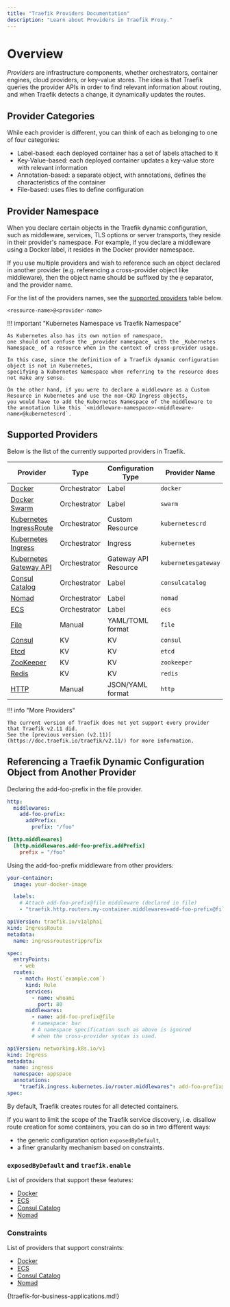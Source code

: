```yaml
---
title: "Traefik Providers Documentation"
description: "Learn about Providers in Traefik Proxy."
---
```


# Overview

_Providers_ are infrastructure components, whether orchestrators, container engines, cloud providers, or key-value stores.
The idea is that Traefik queries the provider APIs in order to find relevant information about routing,
and when Traefik detects a change, it dynamically updates the routes.

## Provider Categories

While each provider is different, you can think of each as belonging to one of four categories:

- Label-based: each deployed container has a set of labels attached to it
- Key-Value-based: each deployed container updates a key-value store with relevant information
- Annotation-based: a separate object, with annotations, defines the characteristics of the container
- File-based: uses files to define configuration

## Provider Namespace

When you declare certain objects in the Traefik dynamic configuration,
such as middleware, services, TLS options or server transports, they reside in their provider's namespace.
For example, if you declare a middleware using a Docker label, it resides in the Docker provider namespace.

If you use multiple providers and wish to reference such an object declared in another provider
(e.g. referencing a cross-provider object like middleware), then the object name should be suffixed by the `@`
separator, and the provider name.

For the list of the providers names, see the [supported providers](#supported-providers) table below.

```text
<resource-name>@<provider-name>
```

!!! important "Kubernetes Namespace vs Traefik Namespace"

    As Kubernetes also has its own notion of namespace,
    one should not confuse the _provider namespace_ with the _Kubernetes Namespace_ of a resource when in the context of cross-provider usage.

    In this case, since the definition of a Traefik dynamic configuration object is not in Kubernetes,
    specifying a Kubernetes Namespace when referring to the resource does not make any sense.

    On the other hand, if you were to declare a middleware as a Custom Resource in Kubernetes and use the non-CRD Ingress objects,
    you would have to add the Kubernetes Namespace of the middleware to the annotation like this `<middleware-namespace>-<middleware-name>@kubernetescrd`.

## Supported Providers

Below is the list of the currently supported providers in Traefik.

| Provider                                          | Type         | Configuration Type   | Provider Name       |
|--------------------------------------------------------------|--------------|----------------------|---------------------|
| <a id="opt-Docker" href="#opt-Docker" title="#opt-Docker">[Docker](./docker.md)</a> | Orchestrator | Label                | `docker`            |
| <a id="opt-Docker-Swarm" href="#opt-Docker-Swarm" title="#opt-Docker-Swarm">[Docker Swarm](./swarm.md)</a> | Orchestrator | Label                | `swarm`             |
| <a id="opt-Kubernetes-IngressRoute" href="#opt-Kubernetes-IngressRoute" title="#opt-Kubernetes-IngressRoute">[Kubernetes IngressRoute](./kubernetes/kubernetes-crd.md)</a> | Orchestrator | Custom Resource      | `kubernetescrd`     |
| <a id="opt-Kubernetes-Ingress" href="#opt-Kubernetes-Ingress" title="#opt-Kubernetes-Ingress">[Kubernetes Ingress](./kubernetes/kubernetes-ingress.md)</a> | Orchestrator | Ingress              | `kubernetes`        |
| <a id="opt-Kubernetes-Gateway-API" href="#opt-Kubernetes-Gateway-API" title="#opt-Kubernetes-Gateway-API">[Kubernetes Gateway API](./kubernetes/kubernetes-gateway.md)</a> | Orchestrator | Gateway API Resource | `kubernetesgateway` |
| <a id="opt-Consul-Catalog" href="#opt-Consul-Catalog" title="#opt-Consul-Catalog">[Consul Catalog](./hashicorp/consul-catalog.md)</a> | Orchestrator | Label                | `consulcatalog`     |
| <a id="opt-Nomad" href="#opt-Nomad" title="#opt-Nomad">[Nomad](./hashicorp/nomad.md)</a> | Orchestrator | Label                | `nomad`             |
| <a id="opt-ECS" href="#opt-ECS" title="#opt-ECS">[ECS](./others/ecs.md)</a> | Orchestrator | Label                | `ecs`               |
| <a id="opt-File" href="#opt-File" title="#opt-File">[File](./others/file.md)</a> | Manual       | YAML/TOML format     | `file`              |
| <a id="opt-Consul" href="#opt-Consul" title="#opt-Consul">[Consul](./hashicorp/consul.md)</a> | KV           | KV                   | `consul`            |
| <a id="opt-Etcd" href="#opt-Etcd" title="#opt-Etcd">[Etcd](./kv/etcd.md)</a> | KV           | KV                   | `etcd`              |
| <a id="opt-ZooKeeper" href="#opt-ZooKeeper" title="#opt-ZooKeeper">[ZooKeeper](./kv/zk.md)</a> | KV           | KV                   | `zookeeper`         |
| <a id="opt-Redis" href="#opt-Redis" title="#opt-Redis">[Redis](./kv/redis.md)</a> | KV           | KV                   | `redis`             |
| <a id="opt-HTTP" href="#opt-HTTP" title="#opt-HTTP">[HTTP](./others/http.md)</a> | Manual       | JSON/YAML format          | `http`              |

!!! info "More Providers"

    The current version of Traefik does not yet support every provider that Traefik v2.11 did.
    See the [previous version (v2.11)](https://doc.traefik.io/traefik/v2.11/) for more information.

## Referencing a Traefik Dynamic Configuration Object from Another Provider

Declaring the add-foo-prefix in the file provider.

```yaml tab="File (YAML)"
http:
  middlewares:
    add-foo-prefix:
      addPrefix:
        prefix: "/foo"
```

```toml tab="File (TOML)"
[http.middlewares]
  [http.middlewares.add-foo-prefix.addPrefix]
    prefix = "/foo"
```

Using the add-foo-prefix middleware from other providers:

```yaml tab="Docker & Swarm"
your-container:
  image: your-docker-image

  labels:
    # Attach add-foo-prefix@file middleware (declared in file)
    - "traefik.http.routers.my-container.middlewares=add-foo-prefix@file"
```

```yaml tab="IngressRoute"
apiVersion: traefik.io/v1alpha1
kind: IngressRoute
metadata:
  name: ingressroutestripprefix

spec:
  entryPoints:
    - web
  routes:
    - match: Host(`example.com`)
      kind: Rule
      services:
        - name: whoami
          port: 80
      middlewares:
        - name: add-foo-prefix@file
        # namespace: bar
        # A namespace specification such as above is ignored
        # when the cross-provider syntax is used.
```

```yaml tab="Ingress"
apiVersion: networking.k8s.io/v1
kind: Ingress
metadata:
  name: ingress
  namespace: appspace
  annotations:
    "traefik.ingress.kubernetes.io/router.middlewares": add-foo-prefix@file
spec:
```

By default, Traefik creates routes for all detected containers.

If you want to limit the scope of the Traefik service discovery,
i.e. disallow route creation for some containers,
you can do so in two different ways:

- the generic configuration option `exposedByDefault`,
- a finer granularity mechanism based on constraints.

### `exposedByDefault` and `traefik.enable`

List of providers that support these features:

- [Docker](./docker.md#configuration-options)
- [ECS](./others/ecs.md#configuration-options)
- [Consul Catalog](./hashicorp/consul-catalog.md#configuration-options)
- [Nomad](./hashicorp/nomad.md#configuration-options)

### Constraints

List of providers that support constraints:

- [Docker](./docker.md#constraints)
- [ECS](./others/ecs.md#constraints)
- [Consul Catalog](./hashicorp/consul-catalog.md#constraints)
- [Nomad](./hashicorp/nomad.md#constraints)

{!traefik-for-business-applications.md!}
